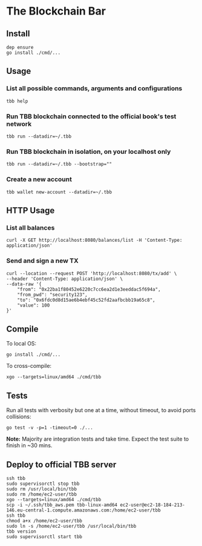 # The Blockchain Bar

## Install
```
dep ensure
go install ./cmd/...
```

## Usage
### List all possible commands, arguments and configurations
```
tbb help
```

### Run TBB blockchain connected to the official book's test network
```
tbb run --datadir=~/.tbb
```

### Run TBB blockchain in isolation, on your localhost only
```
tbb run --datadir=~/.tbb --bootstrap=""
```

### Create a new account
```
tbb wallet new-account --datadir=~/.tbb 
```

## HTTP Usage
### List all balances
```
curl -X GET http://localhost:8080/balances/list -H 'Content-Type: application/json'
```

### Send and sign a new TX
```
curl --location --request POST 'http://localhost:8080/tx/add' \
--header 'Content-Type: application/json' \
--data-raw '{
	"from": "0x22ba1f80452e6220c7cc6ea2d1e3eeddac5f694a",
	"from_pwd": "security123",
	"to": "0x6fdc0d8d15ae6b4ebf45c52fd2aafbcbb19a65c8",
	"value": 100
}'
```

## Compile
To local OS:
```
go install ./cmd/...
```

To cross-compile:
```
xgo --targets=linux/amd64 ./cmd/tbb
```

## Tests
Run all tests with verbosity but one at a time, without timeout, to avoid ports collisions:
```
go test -v -p=1 -timeout=0 ./...
```

**Note:** Majority are integration tests and take time. Expect the test suite to finish in ~30 mins. 

## Deploy to official TBB server
```
ssh tbb
sudo supervisorctl stop tbb
sudo rm /usr/local/bin/tbb
sudo rm /home/ec2-user/tbb
xgo --targets=linux/amd64 ./cmd/tbb
scp -i ~/.ssh/tbb_aws.pem tbb-linux-amd64 ec2-user@ec2-18-184-213-146.eu-central-1.compute.amazonaws.com:/home/ec2-user/tbb
ssh tbb
chmod a+x /home/ec2-user/tbb
sudo ln -s /home/ec2-user/tbb /usr/local/bin/tbb
tbb version
sudo supervisorctl start tbb
```
